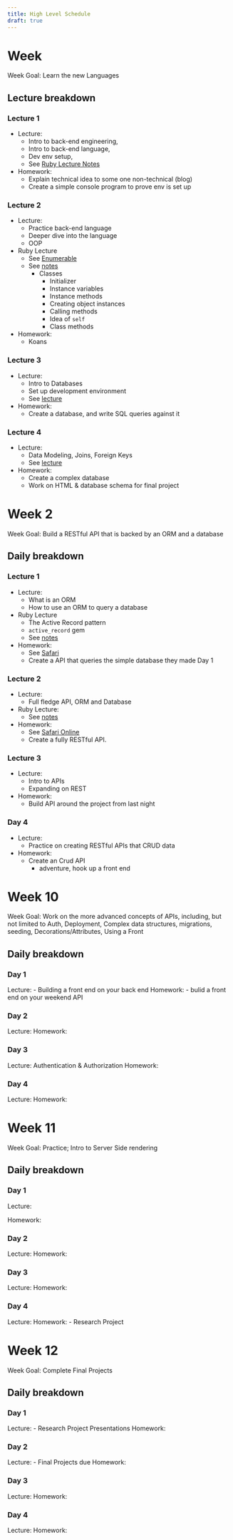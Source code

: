 ```yaml
---
title: High Level Schedule
draft: true
---
```


# Week

Week Goal: Learn the new Languages

## Lecture breakdown

### Lecture 1
- Lecture:
  - Intro to back-end engineering,
  - Intro to back-end language,
  - Dev env setup,
  - See [Ruby Lecture Notes](./full-stack-i/lecture/ruby/intro-to-ruby)
- Homework:
  - Explain technical idea to some one non-technical (blog)
  - Create a simple console program to prove env is set up

### Lecture 2
- Lecture:
  - Practice back-end language
  - Deeper dive into the language
  - OOP
- Ruby Lecture
  - See [Enumerable](./full-stack-i/lecture/ruby/enumerable)
  - See [notes](./full-stack-i/lecture/ruby/classes)
    - Classes
      - Initializer
      - Instance variables
      - Instance methods
      - Creating object instances
      - Calling methods
      - Idea of `self`
      - Class methods
- Homework:
  - Koans

### Lecture 3
- Lecture:
  - Intro to Databases
  - Set up development environment
  - See [lecture](./full-stack-i/lecture/sql/intro-to-sql.md)
- Homework:
  - Create a database, and write SQL queries against it

### Lecture 4
- Lecture:
  - Data Modeling, Joins, Foreign Keys
  - See [lecture](./full-stack-i/lecture/sql/intro-to-joins.md)
- Homework:
  - Create a complex database
  - Work on HTML & database schema for final project



# Week 2

Week Goal: Build a RESTful API that is backed by an ORM and a database

## Daily breakdown

### Lecture 1
- Lecture:
  - What is an ORM
  - How to use an ORM to query a database
- Ruby Lecture
  - The Active Record pattern
  - `active_record` gem
  - See [notes](./full-stack-i/lecture/ruby/active_record)
- Homework:
  - See [Safari](./full-stack-ii/assignments/safari)
  - Create a API that queries the simple database they made Day 1

### Lecture 2
- Lecture:
  - Full fledge API, ORM and Database
- Ruby Lecture:
  - See [notes](./full-stack-i/lecture/ruby/internet-and-sinatra)
- Homework:
  - See [Safari Online](./full-stack-ii/assignments/safari-online)
  - Create a fully RESTful API.

### Lecture 3
- Lecture:
  - Intro to APIs
  - Expanding on REST
- Homework:
  - Build API around the project from last night

### Day 4
- Lecture:
  - Practice on creating RESTful APIs  that CRUD data
- Homework:
  - Create an Crud API
    - adventure, hook up a front end

# Week 10

Week Goal: Work on the more advanced concepts of APIs, including, but not limited to Auth, Deployment, Complex data structures, migrations, seeding, Decorations/Attributes, Using a Front


## Daily breakdown

### Day 1
Lecture:
    - Building a front end on your back end
Homework:
    - bulid a front end on your weekend API
### Day 2
Lecture:
Homework:
### Day 3
Lecture:  Authentication & Authorization
Homework:
### Day 4
Lecture:
Homework:


# Week 11

Week Goal: Practice; Intro to Server Side rendering

## Daily breakdown

### Day 1
Lecture:

Homework:
### Day 2
Lecture:
Homework:
### Day 3
Lecture:
Homework:
### Day 4
Lecture:
Homework:
     - Research Project


# Week 12

Week Goal: Complete Final Projects

## Daily breakdown

### Day 1
Lecture:
    - Research Project Presentations
Homework:
### Day 2
Lecture:
    - Final Projects due
Homework:
### Day 3
Lecture:
Homework:
### Day 4
Lecture:
Homework:


